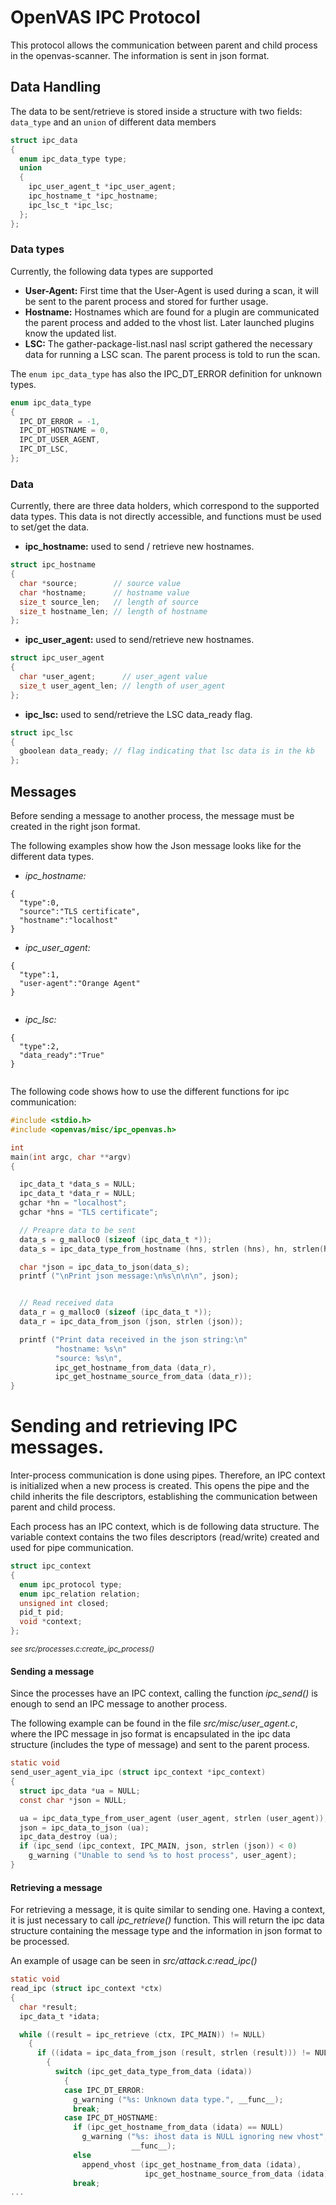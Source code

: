 # OpenVAS IPC Protocol

This protocol allows the communication between parent and child process in the openvas-scanner. The information is sent in json format.

## Data Handling
The data to be sent/retrieve is stored inside a structure with two fields: `data_type` and an `union` of different data members

``` c
struct ipc_data
{
  enum ipc_data_type type;
  union
  {
    ipc_user_agent_t *ipc_user_agent;
    ipc_hostname_t *ipc_hostname;
    ipc_lsc_t *ipc_lsc;
  };
};
```

### Data types

Currently, the following data types are supported

- **User-Agent:** First time that the User-Agent is used during a scan, it will be sent to the parent process and stored for further usage.
- **Hostname:** Hostnames which are found for a plugin are communicated the parent process and added to the vhost list. Later launched plugins know the updated list.
- **LSC:** The gather-package-list.nasl nasl script gathered the necessary data for running a LSC scan. The parent process is told to run the scan.

The `enum ipc_data_type` has also the IPC_DT_ERROR definition for unknown types.

``` c
enum ipc_data_type
{
  IPC_DT_ERROR = -1,
  IPC_DT_HOSTNAME = 0,
  IPC_DT_USER_AGENT,
  IPC_DT_LSC,
};
```

### Data

Currently, there are three data holders, which correspond to the supported data types. This data is not directly accessible, and functions must be used to set/get the data.

- **ipc_hostname:** used to send / retrieve new hostnames.

``` c
struct ipc_hostname
{
  char *source;        // source value
  char *hostname;      // hostname value
  size_t source_len;   // length of source
  size_t hostname_len; // length of hostname
};
```

- **ipc_user_agent:** used to send/retrieve new hostnames.

``` c
struct ipc_user_agent
{
  char *user_agent;      // user_agent value
  size_t user_agent_len; // length of user_agent
};
```

- **ipc_lsc:** used to send/retrieve the LSC data_ready flag.

``` c
struct ipc_lsc
{
  gboolean data_ready; // flag indicating that lsc data is in the kb
};
```


## Messages

Before sending a message to another process, the message must be created in the right json format.

The following examples show how the Json message looks like for the different data types.


- *ipc_hostname:*
```
{
  "type":0,
  "source":"TLS certificate",
  "hostname":"localhost"
}
  ```
- *ipc_user_agent:*
```
{
  "type":1,
  "user-agent":"Orange Agent"
}
  
```

- *ipc_lsc:*
```
{
  "type":2,
  "data_ready":"True"
}
  
```

The following code shows how to use the different functions for ipc communication:

``` c
#include <stdio.h>
#include <openvas/misc/ipc_openvas.h>

int
main(int argc, char **argv)
{

  ipc_data_t *data_s = NULL;
  ipc_data_t *data_r = NULL;
  gchar *hn = "localhost";
  gchar *hns = "TLS certificate";

  // Preapre data to be sent
  data_s = g_malloc0 (sizeof (ipc_data_t *));
  data_s = ipc_data_type_from_hostname (hns, strlen (hns), hn, strlen(hn));

  char *json = ipc_data_to_json(data_s);
  printf ("\nPrint json message:\n%s\n\n\n", json);


  // Read received data
  data_r = g_malloc0 (sizeof (ipc_data_t *));
  data_r = ipc_data_from_json (json, strlen (json));

  printf ("Print data received in the json string:\n"
          "hostname: %s\n"
          "source: %s\n",
          ipc_get_hostname_from_data (data_r),
          ipc_get_hostname_source_from_data (data_r));
}
```

# Sending and retrieving IPC messages.

Inter-process communication is done using pipes. Therefore, an IPC context is initialized when a new process is created. This opens the pipe and the child inherits the file descriptors, establishing the communication between parent and child process.

Each process has an IPC context, which is de following data structure. The variable context
contains the two files descriptors (read/write) created and used for pipe communication.

``` c
struct ipc_context
{
  enum ipc_protocol type;
  enum ipc_relation relation;
  unsigned int closed;
  pid_t pid;
  void *context;
};
```

<small>*see src/processes.c:create_ipc_process()*</small>

#### Sending a message

Since the processes have an IPC context, calling the function *ipc_send()* is enough to send an IPC message to another process. 

The following example can be found in the file *src/misc/user_agent.c*, where the IPC message in jso format is encapsulated in the ipc data structure (includes the type of message) and sent to the parent process.

```c
static void
send_user_agent_via_ipc (struct ipc_context *ipc_context)
{
  struct ipc_data *ua = NULL;
  const char *json = NULL;

  ua = ipc_data_type_from_user_agent (user_agent, strlen (user_agent));
  json = ipc_data_to_json (ua);
  ipc_data_destroy (ua);
  if (ipc_send (ipc_context, IPC_MAIN, json, strlen (json)) < 0)
    g_warning ("Unable to send %s to host process", user_agent);
}
```

#### Retrieving a message

For retrieving a message, it is quite similar to sending one. Having a context, it is just necessary to call *ipc_retrieve()* function. This will return the ipc data structure containing the message type and the information in json format to be processed.

An example of usage can be seen in *src/attack.c:read_ipc()*

``` c
static void
read_ipc (struct ipc_context *ctx)
{
  char *result;
  ipc_data_t *idata;

  while ((result = ipc_retrieve (ctx, IPC_MAIN)) != NULL)
    {
      if ((idata = ipc_data_from_json (result, strlen (result))) != NULL)
        {
          switch (ipc_get_data_type_from_data (idata))
            {
            case IPC_DT_ERROR:
              g_warning ("%s: Unknown data type.", __func__);
              break;
            case IPC_DT_HOSTNAME:
              if (ipc_get_hostname_from_data (idata) == NULL)
                g_warning ("%s: ihost data is NULL ignoring new vhost",
                           __func__);
              else
                append_vhost (ipc_get_hostname_from_data (idata),
                              ipc_get_hostname_source_from_data (idata));
              break;
...
```

